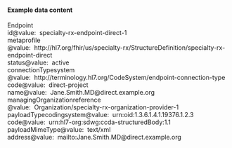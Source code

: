 <h4>Example data content</h4>

<div class="fm_ex"><span class="emph0">Endpoint</span><br /><span style="display:inline-block"><span class="emph1">id</span><span style="display:inline-block"><span class="leastEmph fhirValue">@value</span>: &nbsp;<span class="valueEmph">specialty-rx-endpoint-direct-1</span></span></span><br><span style="display:inline-block"><span class="emph1">meta</span><span style="display:inline-block"><span class="emph2">profile</span></span></span><span style="display:inline-block"><span class="leastEmph fhirValue">@value</span>: &nbsp;<span class="valueEmph">http://hl7.org/fhir/us/specialty-rx/StructureDefinition/specialty-rx-endpoint-direct</span></span><br><span style="display:inline-block"><span class="emph1">status</span><span style="display:inline-block"><span class="leastEmph fhirValue">@value</span>: &nbsp;<span class="valueEmph">active</span></span></span><br><span style="display:inline-block"><span class="emph1">connectionType</span><span style="display:inline-block"><span class="emph2">system</span></span></span><span style="display:inline-block"><span class="leastEmph fhirValue">@value</span>: &nbsp;<span class="valueEmph">http://terminology.hl7.org/CodeSystem/endpoint-connection-type</span></span><span style="display:inline-block"><span class="emph2">code</span><span style="display:inline-block"><span class="leastEmph fhirValue">@value</span>: &nbsp;<span class="valueEmph">direct-project</span></span></span><br><span style="display:inline-block"><span class="emph1">name</span><span style="display:inline-block"><span class="leastEmph fhirValue">@value</span>: &nbsp;<span class="valueEmph">Jane.Smith.MD@direct.example.org</span></span></span><br><span style="display:inline-block"><span class="emph1">managingOrganization</span><span style="display:inline-block"><span class="emph2">reference</span></span></span><span style="display:inline-block"><span class="leastEmph fhirValue">@value</span>: &nbsp;<span class="valueEmph">Organization/specialty-rx-organization-provider-1</span></span><br><span style="display:inline-block"><span class="emph1">payloadType</span><span style="display:inline-block"><span class="emph2">coding</span></span></span><span style="display:inline-block"><span class="emph3">system</span><span style="display:inline-block"><span class="leastEmph fhirValue">@value</span>: &nbsp;<span class="valueEmph">urn:oid:1.3.6.1.4.1.19376.1.2.3</span></span></span><span style="display:inline-block"><span class="emph3">code</span><span style="display:inline-block"><span class="leastEmph fhirValue">@value</span>: &nbsp;<span class="valueEmph">urn:hl7-org:sdwg:ccda-structuredBody:1.1</span></span></span><br><span style="display:inline-block"><span class="emph1">payloadMimeType</span><span style="display:inline-block"><span class="leastEmph fhirValue">@value</span>: &nbsp;<span class="valueEmph">text/xml</span></span></span><br><span style="display:inline-block"><span class="emph1">address</span><span style="display:inline-block"><span class="leastEmph fhirValue">@value</span>: &nbsp;<span class="valueEmph">mailto:Jane.Smith.MD@direct.example.org</span></span></span></div>